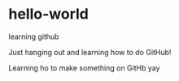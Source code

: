 # hello-world
learning github

Just hanging out and learning how to do GitHub!

Learning ho to make something on GitHb yay
